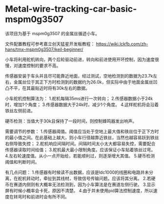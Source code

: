# Metal-wire-tracking-car-basic-mspm0g3507

该项目为基于 mspm0g3507 的金属丝循迹小车。

文件配置教程可参考嘉立创天猛星开发板教程：
https://wiki.lckfb.com/zh-hans/tmx-mspm0g3507/keil-beginner/

小车将利用舵机转向，两个后轮驱动前进，转向和前进使用开环控制，因为速度很慢，对速度控制的要求不高。

传感器安装于车头并且尽可能靠近地面，经过测试，空地检测到的数据为23.7k左右，金属丝位于其正下方时检测到的数据约为26.0k，但实际中由于地面金属丝凹凸不平，在其最贴近时将有30k左右的数据。

小车舵机控制算法为：
1.舵机每隔35ms进行一次转向；
2.传感器数据小于24k时，增加1个角度；
3.传感器数据大于24k时，减少1个角度。
4.这样舵机将会沿着铁丝左侧前进。

硬币检测：当值大于30k且保持了一段时间，则控制蜂鸣器发出响声。

需要调节的参数：
1.传感器阈值。阈值应当处于空地上最大值和铁丝位于正下方时的最小值之间。在此基础上越大，则小车行径越靠近铁丝，当然也越容易跃到铁丝右侧导致失控；
2.舵机响应间隔时间。间隔时间太小太大都容易失控，需要配合传感器读取时间给值；
3.舵机最大最小限制角度。应该保证小车贴着铁丝过弯。
4.左右轮速度值。从小一点开始给，若能顺利过，则逐渐增大其值。
5.硬币检测阈值和判断时间。

有几点问题：
1.传感器有时候读不出数据，应该是ldc1000的线圈和电路并未分离，在舵机转动时，牵扯到其线材，导致信号传输问题。应该将其分离。
2.若硬币在赛道内侧则有大概率无法检测到，因为小车算法是在赛道左侧行驶。
3.显示屏有时候小概率会卡死，原因不清楚。
4.由于并未使用pid算法控制速度，所以速度在转弯时和前进时会有所不同。
